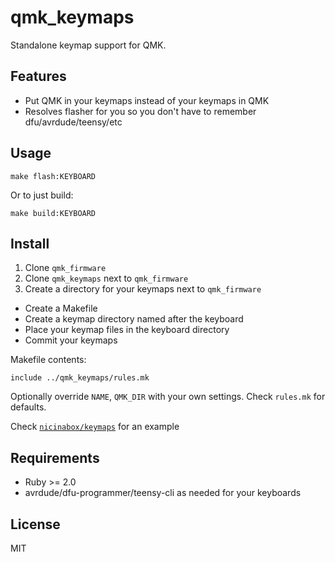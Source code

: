 # qmk_keymaps

Standalone keymap support for QMK.

## Features

- Put QMK in your keymaps instead of your keymaps in QMK
- Resolves flasher for you so you don't have to remember dfu/avrdude/teensy/etc

## Usage

    make flash:KEYBOARD

Or to just build:

    make build:KEYBOARD

## Install

1. Clone `qmk_firmware`
2. Clone `qmk_keymaps` next to `qmk_firmware`
3. Create a directory for your keymaps next to `qmk_firmware`
  - Create a Makefile
  - Create a keymap directory named after the keyboard
  - Place your keymap files in the keyboard directory
  - Commit your keymaps

Makefile contents:

    include ../qmk_keymaps/rules.mk

Optionally override `NAME`, `QMK_DIR` with your own settings. Check `rules.mk` for defaults.

Check [`nicinabox/keymaps`](https://github.com/nicinabox/keymaps) for an example

## Requirements

- Ruby >= 2.0
- avrdude/dfu-programmer/teensy-cli as needed for your keyboards

## License

MIT
